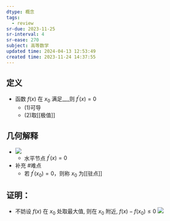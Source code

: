 ```yaml
---
dtype: 概念
tags:
  - review
sr-due: 2023-11-25
sr-interval: 4
sr-ease: 270
subject: 高等数学
updated time: 2024-04-13 12:53:49
created time: 2023-11-24 14:37:55
---
```

## 定义
- 函数 $f(x)$ 在 $x_0$ 满足___则 $f^{\prime}(x)=0$
    - (1)可导
    - (2)取[[极值]]
## 几何解释
- ![](https://api2.mubu.com/v3/document_image/2b95ef5e-9c0a-4d64-9411-c5289b45001d-26626835.jpg)
	- 水平节点 $f^{\prime}(x)=0$
- 补充 #难点
    - 若 $f^{\prime}(x_0)=0$，则称 $x_0$ ​为[[驻点]]
## 证明：
- 不妨设 $f(x)$ 在 $x_0$ ​处取最大值, 则在 $x_0$ ​附近, $f(x)-f(x_0)\leq0$ ![](https://api2.mubu.com/v3/document_image/f86e8fcb-4097-491b-bd5b-131714762098-26626835.jpg)